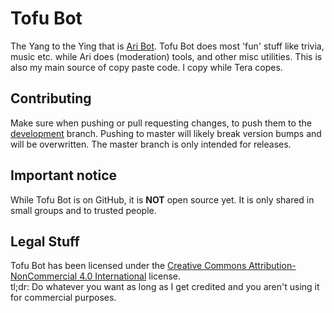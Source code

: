 # Tofu Bot
The Yang to the Ying that is [Ari Bot](https://github.com/TeraBaito/jaidens-discord-utilities).
Tofu Bot does most 'fun' stuff like trivia, music etc. while Ari does (moderation) tools, and other misc utilities. This is also my main source of copy paste code. I copy while Tera copes.

## Contributing
Make sure when pushing or pull requesting changes, to push them to the [development](https://github.com/MaxTechnics/Tofu-Bot/tree/development) branch. Pushing to master will likely break version bumps and will be overwritten. The master branch is only intended for releases.

## Important notice
While Tofu Bot is on GitHub, it is **NOT** open source yet. It is only shared in small groups and to trusted people.

## Legal Stuff
Tofu Bot has been licensed under the [Creative Commons Attribution-NonCommercial 4.0 International](https://creativecommons.org/licenses/by-nc/4.0/legalcode) license.  
tl;dr: Do whatever you want as long as I get credited and you aren't using it for commercial purposes.
